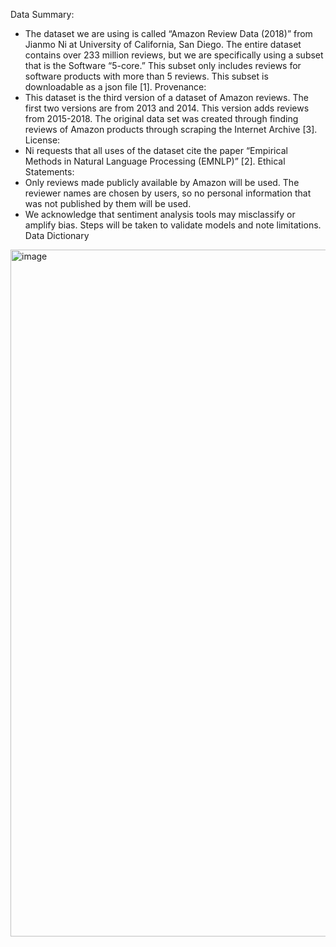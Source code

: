 Data Summary:<br>
- The dataset we are using is called “Amazon Review Data (2018)” from Jianmo Ni at University of California, San Diego. The entire dataset contains over 233 million reviews, but we are specifically using a subset that is the Software “5-core.” This subset only includes reviews for software products with more than 5 reviews. This subset is downloadable as a json file [1].
Provenance:
- This dataset is the third version of a dataset of Amazon reviews. The first two versions are from 2013 and 2014. This version adds reviews from 2015-2018. The original data set was created through finding reviews of Amazon products through scraping the Internet Archive [3].
License:
- Ni requests that all uses of the dataset cite the paper “Empirical Methods in Natural Language Processing (EMNLP)” [2]. 
Ethical Statements:
- Only reviews made publicly available by Amazon will be used. The reviewer names are chosen by users, so no personal information that was not published by them will be used.
- We acknowledge that sentiment analysis tools may misclassify or amplify bias. Steps will be taken to validate models and note limitations.
Data Dictionary
<img width="852" height="1099" alt="image" src="https://github.com/user-attachments/assets/b0ff2184-e22b-47fc-a544-3f62daf7e4b3" />

